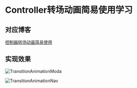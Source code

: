 # Controller转场动画简易使用学习

## 对应博客
[控制器转场动画简易使用](http://devhy.com/2016/09/12/12-viewcontroller-context-transition-simple-use/)

## 实现效果
![TransitionAnimationModa](http://oa73hsfk5.bkt.clouddn.com/2016-09-13-TransitionAnimationModal.gif)

![TransitionAnimationNav](http://oa73hsfk5.bkt.clouddn.com/2016-09-13-TransitionAnimationNav.gif)


